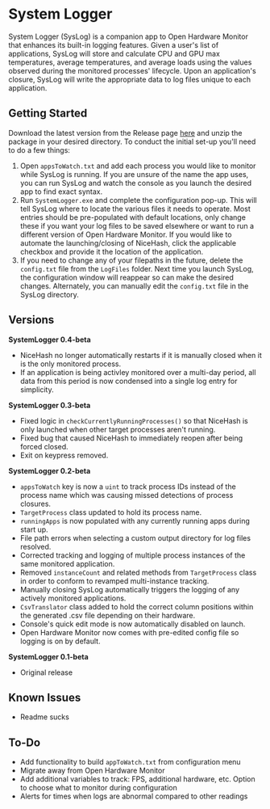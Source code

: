 # System Logger
System Logger (SysLog) is a companion app to Open Hardware Monitor that enhances its built-in logging features. Given a 
user's list of applications, SysLog will store and calculate CPU and GPU max temperatures, average temperatures, and 
average loads using the values observed during the monitored processes' lifecycle. Upon an application's closure, SysLog 
will write the appropriate data to log files unique to each application.

## Getting Started

Download the latest version from the Release page [here](https://github.com/jeffreykramey/SystemMonitor/releases)
and unzip the package in your desired directory. To conduct the initial set-up you'll need to do a few things:
1. Open `appsToWatch.txt` and add each process you would like to monitor while SysLog is running. If you are unsure of
   the name the app uses, you can run SysLog and watch the console as you launch the desired app to find exact syntax.
2. Run `SystemLogger.exe` and complete the configuration pop-up. This will tell SysLog where to locate the various files it needs to operate. Most
    entries should be pre-populated with default locations, only change these if you want your log files to be saved elsewhere
    or want to run a different version of Open Hardware Monitor. If you would like to automate the launching/closing of
    NiceHash, click the applicable checkbox and provide it the location of the application.
3. If you need to change any of your filepaths in the future, delete the `config.txt` file from the `LogFiles` folder. 
   Next time you launch SysLog, the configuration window will reappear so can make the desired changes. Alternately, you
   can manually edit the `config.txt` file in the SysLog directory.
      

## Versions
**SystemLogger 0.4-beta**
* NiceHash no longer automatically restarts if it is manually closed when it is the only monitored process.
* If an application is being activley monitored over a multi-day period, all data from this period is now condensed into a single log entry for simplicity. 


**SystemLogger 0.3-beta**
* Fixed logic in `checkCurrentlyRunningProcesses()` so that NiceHash is only launched when other target processes aren't running.
* Fixed bug that caused NiceHash to immediately reopen after being forced closed.
* Exit on keypress removed.


**SystemLogger 0.2-beta**
* `appsToWatch` key is now a `uint` to track process IDs instead of the process name which was
causing missed detections of process closures.
* `TargetProcess` class updated to hold its process name.
* `runningApps` is now populated with any currently running apps during start up.
* File path errors when selecting a custom output directory for log files resolved.
* Corrected tracking and logging of multiple process instances of the same monitored application.
* Removed `instanceCount` and related methods from `TargetProcess` class in order to conform to revamped multi-instance
  tracking.
* Manually closing SysLog automatically triggers the logging of any actively monitored applications.
* `CsvTranslator` class added to hold the correct column positions within the generated .csv file depending on their 
  hardware.
* Console's quick edit mode is now automatically disabled on launch.
* Open Hardware Monitor now comes with pre-edited config file so logging is on by default.


**SystemLogger 0.1-beta**
* Original release


## Known Issues
* Readme sucks


## To-Do
* Add functionality to build `appToWatch.txt` from configuration menu
* Migrate away from Open Hardware Monitor
* Add additional variables to track: FPS, additional hardware, etc. Option to choose what to monitor during configuration
* Alerts for times when logs are abnormal compared to other readings

